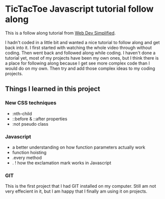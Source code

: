 # TicTacToe Javascript tutorial follow along

This is a follow along tutorial from [Web Dev Simplified](https://www.youtube.com/c/WebDevSimplified). 

I hadn't coded in a little bit and wanted a nice tutorial to follow along and get back into it. I first started with watching the whole video through without coding. Then went back and followed along while coding. I haven't done a tutorial yet, most of my projects have been my own ones, but I think there is a place for following along because I get see more complex code than I would do on my own. Then try and add those complex ideas to my coding projects.

## Things I learned in this project

### New CSS techniques
- :nth-child
- ::before & ::after properties
- :not pseudo class

### Javascript
- a better understanding on how function parameters actually work
- function hoisting
- .every method
- . ! how the exclamation mark works in Javascript

### GIT
This is the first project that I had GIT installed on my computer. Still am not very effecient in it, but I am happy that I finally am using it on projects.


